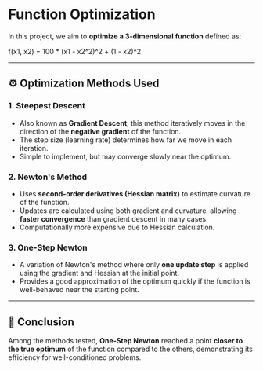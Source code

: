 # Function Optimization

In this project, we aim to **optimize a 3-dimensional function** defined as:

f(x1, x2) = 100 * (x1 - x2^2)^2 + (1 - x2)^2


---

## ⚙️ Optimization Methods Used

### 1. Steepest Descent
- Also known as **Gradient Descent**, this method iteratively moves in the direction of the **negative gradient** of the function.  
- The step size (learning rate) determines how far we move in each iteration.  
- Simple to implement, but may converge slowly near the optimum.

### 2. Newton's Method
- Uses **second-order derivatives (Hessian matrix)** to estimate curvature of the function.  
- Updates are calculated using both gradient and curvature, allowing **faster convergence** than gradient descent in many cases.  
- Computationally more expensive due to Hessian calculation.

### 3. One-Step Newton
- A variation of Newton's method where only **one update step** is applied using the gradient and Hessian at the initial point.  
- Provides a good approximation of the optimum quickly if the function is well-behaved near the starting point.

---

## 🎯 Conclusion
Among the methods tested, **One-Step Newton** reached a point **closer to the true optimum** of the function compared to the others, demonstrating its efficiency for well-conditioned problems.
